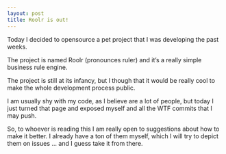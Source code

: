 ```yaml
---
layout: post
title: Roolr is out!
---
```


Today I decided to opensource a pet project that I was developing the past weeks.

The project is named Roolr (pronounces ruler) and it’s a really simple business rule engine.

The project is still at its infancy, but I though that it would be really cool to make the whole development process public.

I am usually shy with my code, as I believe are a lot of people, but today I just turned that page and exposed myself and all the WTF commits that I may push.

So, to whoever is reading this I am really open to suggestions about how to make it better. I already have a ton of them myself, which I will try to depict them on issues … and I guess take it from there.
